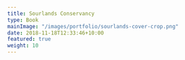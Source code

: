 ```yaml
---
title: Sourlands Conservancy
type: Book
mainImage: "/images/portfolio/sourlands-cover-crop.png"
date: 2018-11-18T12:33:46+10:00
featured: true
weight: 10
---
```


